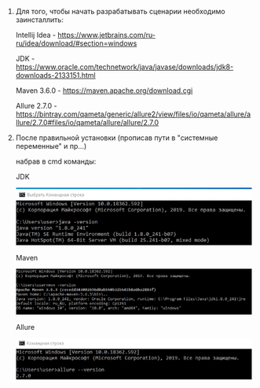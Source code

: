
1) Для того, чтобы начать разрабатывать сценарии необходимо заинсталлить:

    Intellij Idea - 
    https://www.jetbrains.com/ru-ru/idea/download/#section=windows
    
    JDK - 
    https://www.oracle.com/technetwork/java/javase/downloads/jdk8-downloads-2133151.html
    
    Maven 3.6.0 - 
    https://maven.apache.org/download.cgi
    
    Allure 2.7.0 - 
    https://bintray.com/qameta/generic/allure2/view/files/io/qameta/allure/allure/2.7.0#files/io/qameta/allure/allure/2.7.0
    
    
2) После правильной установки (прописав пути в "системные переменные" и пр...)

    набрав в cmd команды: 
  
    JDK
    
    ![Image alt](https://github.com/Fanbir/BDD_workshop/blob/master/screen/java.jpg)
    
    Maven
    
    ![Image alt](https://github.com/Fanbir/BDD_workshop/blob/master/screen/maven.jpg)
    
    Allure
    
    ![Image alt](https://github.com/Fanbir/BDD_workshop/blob/master/screen/allure.jpg)

 
